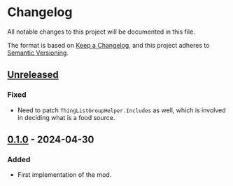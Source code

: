 # Changelog

All notable changes to this project will be documented in this file.

The format is based on [Keep a Changelog](https://keepachangelog.com/en/1.0.0/),
and this project adheres to [Semantic Versioning](https://semver.org/spec/v2.0.0.html).

## [Unreleased]

### Fixed

-   Need to patch `ThingListGroupHelper.Includes` as well, which is involved in deciding what is a food source.

## [0.1.0] - 2024-04-30

### Added

-   First implementation of the mod.

[Unreleased]: https://github.com/ilyvion/nutrient-dispenser-dispensable-fix/compare/v0.1.0...HEAD
[0.1.0]: https://github.com/ilyvion/nutrient-dispenser-dispensable-fix/releases/tag/v0.1.0

